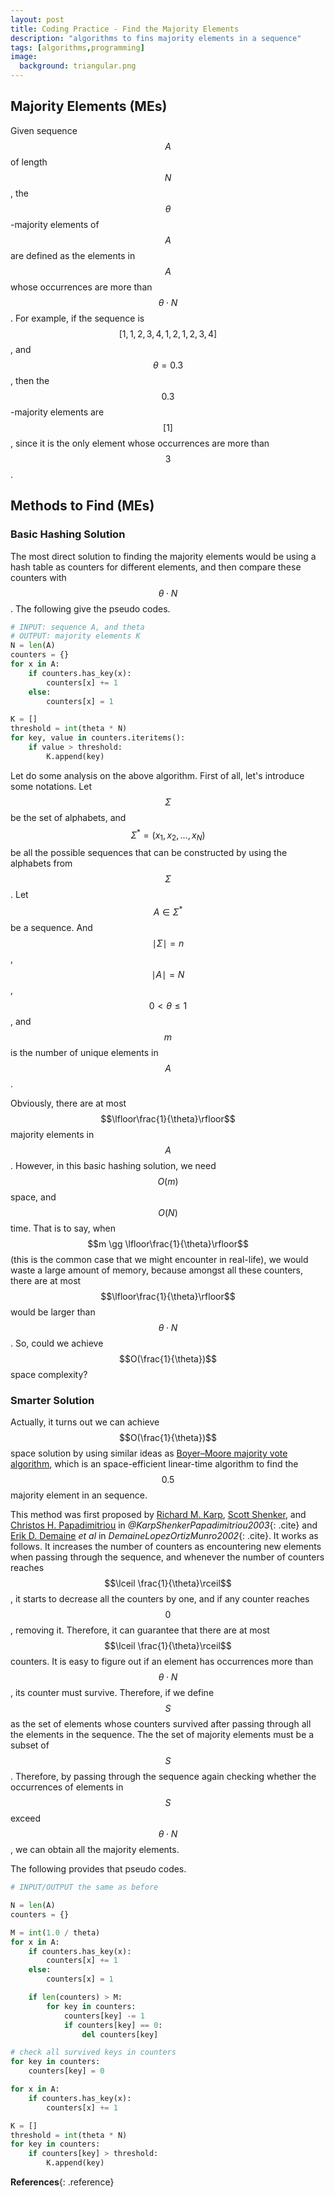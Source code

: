 ```yaml
---
layout: post
title: Coding Practice - Find the Majority Elements
description: "algorithms to fins majority elements in a sequence"
tags: [algorithms,programming]
image:
  background: triangular.png
---
```


## Majority Elements (MEs)

Given sequence $$A$$ of length $$N$$, the $$\theta$$-majority elements of $$A$$ are defined as the elements in $$A$$ whose occurrences are more than $$\theta \cdot N$$. For example, if the sequence is $$[1,1,2,3,4,1,2,1,2,3,4]$$, and $$\theta = 0.3$$, then the $$0.3$$-majority elements are $$[1]$$, since it is the only element whose occurrences are more than $$3$$. 

## Methods to Find (MEs)

### Basic Hashing Solution

The most direct solution to finding the majority elements would be using a hash table as counters for different elements, and then compare these counters with $$\theta \cdot N$$. The following give the pseudo codes.

~~~python
# INPUT: sequence A, and theta
# OUTPUT: majority elements K
N = len(A)
counters = {}
for x in A:
    if counters.has_key(x):
        counters[x] += 1
    else:
        counters[x] = 1

K = []
threshold = int(theta * N)
for key, value in counters.iteritems():
    if value > threshold:
        K.append(key)
~~~

Let do some analysis on the above algorithm. First of all, let's introduce some notations. Let $$\Sigma$$ be the set of alphabets, and $$\Sigma^* = (x_1,x_2,...,x_N)$$ be all the possible sequences that can be constructed by using the alphabets from $$\Sigma$$. Let $$A \in \Sigma^*$$ be a sequence. And $$\mid \Sigma \mid = n$$, $$\mid A \mid = N$$, $$0 < \theta \leq 1$$, and $$m$$ is the number of unique elements in $$A$$. 

Obviously, there are at most $$\lfloor\frac{1}{\theta}\rfloor$$ majority elements in $$A$$. However, in this basic hashing solution, we need $$O(m)$$ space, and $$O(N)$$ time. That is to say, when $$m \gg \lfloor\frac{1}{\theta}\rfloor$$ (this is the common case that we might encounter in real-life), we would waste a large amount of memory, because amongst all these counters, there are at most $$\lfloor\frac{1}{\theta}\rfloor$$ would be larger than $$\theta\cdot N$$. So, could we achieve $$O(\frac{1}{\theta})$$ space complexity?

### Smarter Solution

Actually, it turns out we can achieve $$O(\frac{1}{\theta})$$ space solution by using similar ideas as [Boyer–Moore majority vote algorithm](https://en.wikipedia.org/wiki/Boyer%E2%80%93Moore_majority_vote_algorithm), which is an space-efficient linear-time algorithm to find the $$0.5$$ majority element in an sequence. 

This method was first proposed by [Richard M. Karp](https://www.eecs.berkeley.edu/Faculty/Homepages/karp.html), [Scott Shenker](https://www.eecs.berkeley.edu/Faculty/Homepages/shenker.html), and [Christos H. Papadimitriou](https://www.cs.berkeley.edu/~christos/) in *@KarpShenkerPapadimitriou2003*{: .cite} and [Erik D. Demaine](http://erikdemaine.org/) _et al_ in *DemaineLopezOrtizMunro2002*{: .cite}. It works as follows. It increases the number of counters as encountering new elements when passing through the sequence, and whenever the number of counters reaches $$\lceil \frac{1}{\theta}\rceil$$, it starts to decrease all the counters by one, and if any counter reaches $$0$$, removing it. Therefore, it can guarantee that there are at most $$\lceil \frac{1}{\theta}\rceil$$ counters. It is easy to figure out if an element has occurrences more than $$\theta \cdot N$$, its counter must survive. Therefore, if we define $$S$$ as the set of elements whose counters survived after passing through all the elements in the sequence. The the set of majority elements must be a subset of $$S$$. Therefore, by passing through the sequence again checking whether the occurrences of elements in $$S$$ exceed $$\theta \cdot N$$, we can obtain all the majority elements.

The following provides that pseudo codes.

~~~python
# INPUT/OUTPUT the same as before

N = len(A)
counters = {}

M = int(1.0 / theta)
for x in A:
    if counters.has_key(x):
        counters[x] += 1
    else:
        counters[x] = 1

    if len(counters) > M:
        for key in counters:
            counters[key] -= 1
            if counters[key] == 0:
                del counters[key]

# check all survived keys in counters
for key in counters:
    counters[key] = 0

for x in A:
    if counters.has_key(x):
        counters[x] += 1

K = []
threshold = int(theta * N)
for key in counters:
    if counters[key] > threshold:
        K.append(key)
~~~



**References**{: .reference}




